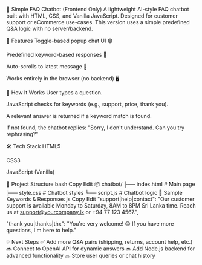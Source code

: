 💬 Simple FAQ Chatbot (Frontend Only)
A lightweight AI-style FAQ chatbot built with HTML, CSS, and Vanilla JavaScript. Designed for customer support or eCommerce use-cases. This version uses a simple predefined Q&A logic with no server/backend.

🚀 Features
Toggle-based popup chat UI 🟢

Predefined keyword-based responses 💬

Auto-scrolls to latest message 🧭

Works entirely in the browser (no backend) 🖥️


🔧 How It Works
User types a question.

JavaScript checks for keywords (e.g., support, price, thank you).

A relevant answer is returned if a keyword match is found.

If not found, the chatbot replies: "Sorry, I don't understand. Can you try rephrasing?"

🛠️ Tech Stack
HTML5

CSS3

JavaScript (Vanilla)

📁 Project Structure
bash
Copy
Edit
📦 chatbot/
├── index.html      # Main page
├── style.css       # Chatbot styles
└── script.js       # Chatbot logic
📝 Sample Keywords & Responses
js
Copy
Edit
"support|help|contact":
  "Our customer support is available Monday to Saturday, 8AM to 8PM Sri Lanka time. Reach us at support@yourcompany.lk or +94 77 123 4567.",

"thank you|thanks|thx":
  "You're very welcome! 😊 If you have more questions, I'm here to help."
  
💡 Next Steps
✅ Add more Q&A pairs (shipping, returns, account help, etc.)
🔜 Connect to OpenAI API for dynamic answers
🔜 Add Node.js backend for advanced functionality
🔜 Store user queries or chat history

